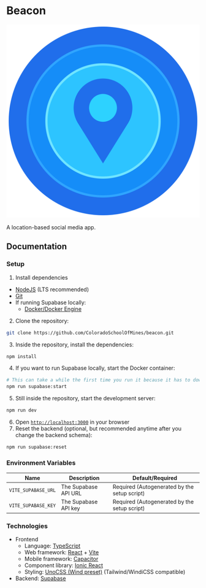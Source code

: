 # Beacon

![Logo](assets/logo.png)

A location-based social media app.

## Documentation

### Setup

1. Install dependencies

- [NodeJS](https://nodejs.org/en/download/) (LTS recommended)
- [Git](https://git-scm.com/downloads)
- If running Supabase locally:
  - [Docker/Docker Engine](https://docs.docker.com/engine/install/)

2. Clone the repository:

```bash
git clone https://github.com/ColoradoSchoolOfMines/beacon.git
```

3. Inside the repository, install the dependencies:

```bash
npm install
```

4. If you want to run Supabase locally, start the Docker container:

```bash
# This can take a while the first time you run it because it has to download a bunch of Docker images
npm run supabase:start
```

5. Still inside the repository, start the development server:

```bash
npm run dev
```

6. Open [`http://localhost:3000`](http://localhost:3000) in your browser
7. Reset the backend (optional, but recommended anytime after you change the backend schema):

```bash
npm run supabase:reset
```

### Environment Variables

| Name                | Description          | Default/Required                             |
| ------------------- | -------------------- | -------------------------------------------- |
| `VITE_SUPABASE_URL` | The Supabase API URL | Required (Autogenerated by the setup script) |
| `VITE_SUPABASE_KEY` | The Supabase API key | Required (Autogenerated by the setup script) |

### Technologies

- Frontend
  - Language: [TypeScript](https://www.typescriptlang.org)
  - Web framework: [React](https://reactjs.org) + [Vite](https://vitejs.dev)
  - Mobile framework: [Capacitor](https://capacitorjs.com)
  - Component library: [Ionic React](https://ionicframework.com/docs/react)
  - Styling: [UnoCSS (Wind preset)](https://unocss.dev/presets/wind#wind-preset) (Tailwind/WindiCSS compatible)
- Backend: [Supabase](https://supabase.com)

